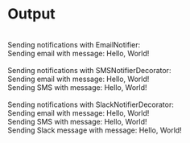 # Output

<br>Sending notifications with EmailNotifier:
<br>Sending email with message: Hello, World!
<br>
<br>Sending notifications with SMSNotifierDecorator:
<br>Sending email with message: Hello, World!
<br>Sending SMS with message: Hello, World!
<br>
<br>Sending notifications with SlackNotifierDecorator:
<br>Sending email with message: Hello, World!
<br>Sending SMS with message: Hello, World!
<br>Sending Slack message with message: Hello, World!
